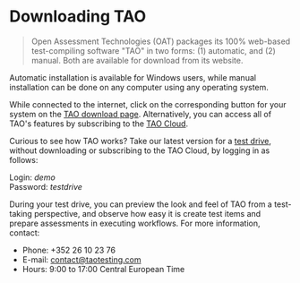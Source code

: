 <!--
created_at: 2016-12-15
authors:         
    - "Catherine Pease"
--> 

# Downloading TAO

>Open Assessment Technologies (OAT) packages its 100% web-based test-compiling software "TAO" in two forms: (1) automatic, and (2) manual. Both are available for download from its website.

Automatic installation is available for Windows users, while manual installation can be done on any computer using any operating system. 

While connected to the internet, click on the corresponding button for your system on the [TAO download page](http://www.taotesting.com/get-tao/official-tao-packages/). Alternatively, you can access all of TAO's features by subscribing to the [TAO Cloud](http://www.taotesting.com/support/professional-services/hosting-services-custom-offer-request-form/).

Curious to see how TAO works? Take our latest version for a [test drive](http://www.taotesting.com/get-tao/take-test-drive/), without downloading or subscribing to the TAO Cloud, by logging in as follows:

   Login:   *demo*
<br>Password:   *testdrive*

During your test drive, you can preview the look and feel of TAO from a test-taking perspective, and observe how easy it is create test items and prepare assessments in executing workflows. For more information, contact: 

- Phone: +352 26 10 23 76
- E-mail: [contact@taotesting.com](mailto:contact@taotesting.com)
- Hours: 9:00 to 17:00 Central European Time


